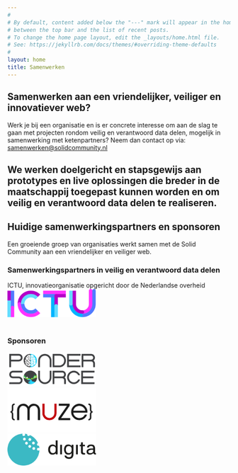 ```yaml
---
#
# By default, content added below the "---" mark will appear in the home page
# between the top bar and the list of recent posts.
# To change the home page layout, edit the _layouts/home.html file.
# See: https://jekyllrb.com/docs/themes/#overriding-theme-defaults
#
layout: home
title: Samenwerken
---
```


## Samenwerken aan een vriendelijker, veiliger en innovatiever web?
Werk je bij een organisatie en is er concrete interesse om aan de slag te gaan met projecten rondom veilig en verantwoord data delen, mogelijk in samenwerking met ketenpartners?
Neem dan contact op via: <samenwerken@solidcommunity.nl>

We werken doelgericht en stapsgewijs aan prototypes en live oplossingen die breder in de maatschappij toegepast kunnen worden en om veilig en verantwoord data delen te realiseren.
----

## Huidige samenwerkingspartners en sponsoren

Een groeiende groep van organisaties werkt samen met de Solid Community aan een vriendelijker en veiliger web.

### Samenwerkingspartners in veilig en verantwoord data delen
ICTU, innovatieorganisatie opgericht door de Nederlandse overheid <br>
<img src="img/partners/ICTU.svg" width="200px" margin-right="16px"/>     
<br>

### Sponsoren

<a href="https://www.pondersource.com" target="_blank"><img src="img/partners/pondersource.jpg" style="width:200px;"></a><br>
<a href="https://www.muze.nl" target="_blank"><img src="img/partners/muze.png" style="width:200px;"></a><br>
<a href="https://www.digita.ai" target="_blank"><img src="img/partners/digita.svg" style="width:200px;"></a><br>
